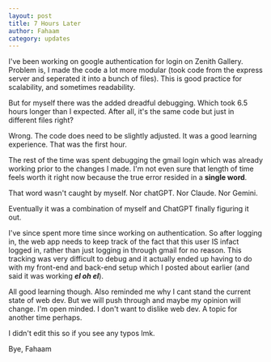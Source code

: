 ```yaml
---
layout: post
title: 7 Hours Later
author: Fahaam
category: updates
---
```


I've been working on google authentication for login on Zenith Gallery. Problem is, I made the code a lot more modular (took code from the express server and seperated it into a bunch of files). This is good practice for scalability, and sometimes readability.

But for myself there was the added dreadful debugging. Which took 6.5 hours longer than I expected. After all, it's the same code but just in different files right?

Wrong. The code does need to be slightly adjusted. It was a good learning experience. That was the first hour.

The rest of the time was spent debugging the gmail login which was already working prior to the changes I made. I'm not even sure that length of time feels worth it right now because the true error resided in a **single word**.

That word wasn't caught by myself.
Nor chatGPT.
Nor Claude.
Nor Gemini.

Eventually it was a combination of myself and ChatGPT finally figuring it out.

I've since spent more time since working on authentication. So after logging in, the web app needs to keep track of the fact that this user IS infact logged in, rather than just logging in through gmail for no reason. This tracking was very difficult to debug and it actually ended up having to do with my front-end and back-end setup which I posted about earlier (and said it was working ***el oh el***).

All good learning though. Also reminded me why I cant stand the current state of web dev. But we will push through and maybe my opinion will change. I'm open minded. I don't want to dislike web dev. A topic for another time perhaps.

I didn't edit this so if you see any typos lmk.

Bye,
Fahaam
